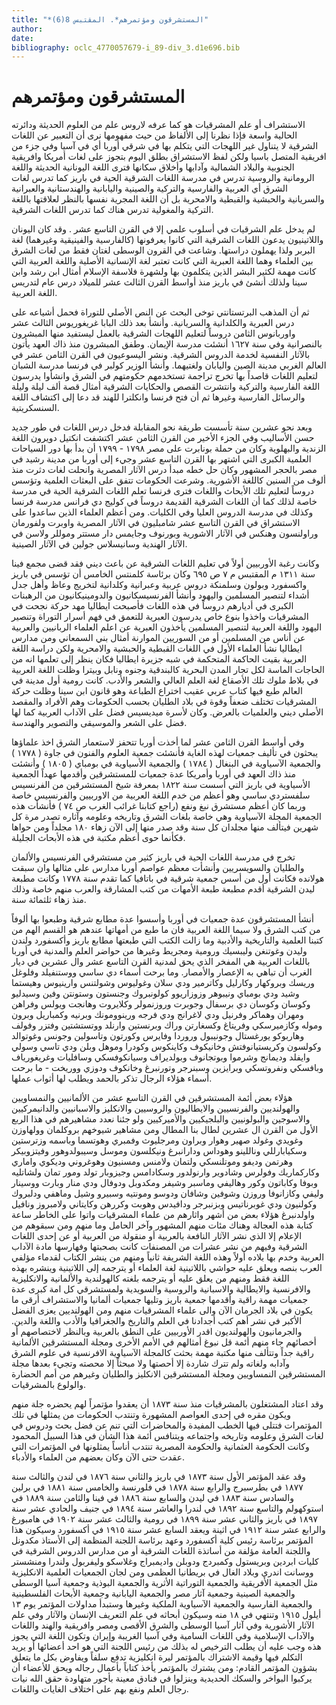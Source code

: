 ```yaml
---
title: "*المستشرقون ومؤتمرهم*. المقتبس 8(6)"
author: 
date: 
bibliography: oclc_4770057679-i_89-div_3.d1e696.bib
---
```




#  المستشرقون ومؤتمرهم 


 الاستشراف أو علم المشرقيات هو كما عرفه لاروس علم من العلوم الحديثة ودائرته الحالية واسعة فإذا نظرنا إلى الألفاظ من حيث مفهومها نرى أن التعبير عن اللغات الشرقية لا يتناول غير اللهجات التي يتكلم بها في شرقي أوربا أي في آسيا وفي جزء من افريقية المتصل باسيا ولكن لفظ الاستشراق بطلق اليوم بتجوز على لغات أمريكا وافريقية الجنوبية والبلاد الشمالية وآدابها وأخلاق سكانها فترى اللغة اليونانية الحديثة واللغة الرومانية والروسية تدرس في مدرسة اللغات الشرقية الحية في باريز كما تدرس لغات الشرق أي العربية والفارسية والتركية والصينية واليابانية والهندستانية والعبرانية والسريانية والحبشية والقبطية والامحرية بل أن اللغة المجرية نفسها بالنظر لعلاقتها باللغة التركية والمغولية تدرس هناك كما تدرس اللغات الشرقية. 

 لم يدخل علم الشرقيات في أسلوب علمي إلا في القرن التاسع  عشر  . وقد كان اليونان واللاتينيون يدعون اللغات الشرقية التي كانوا يعرفونها (كالفارسية والفينيقية وغيرهما) لغة البربر ولذا يهملون دراستها. وشاعت في القرون الوسطى لغتان فقط من لغات الشرق بين العلماء وهما اللغة العبرية التي كانت تعتبر لغة الإنسانية الأصلية واللغة العربية التي كانت مهمة لكثير البشر الذين يتكلمون بها ولشهرة فلاسفة الإسلام أمثال ابن رشد وابن سينا ولذلك أنشئ في باريز منذ أواسط القرن الثالث  عشر  للميلاد درس عام لتدريس اللغة العربية. 

 ثم أن المذهب البرتستانتي توخى البحث عن النص الأصلي للتوراة فحمل أشياعه على درس العبرية والكلدانية والسريانية. وأنشأ بعد ذلك البابا غريغوريوس الثالث  عشر  واوربانوس الثامن دروساً لتعليم اللهجات الشرقية بالعمل ليستفيد منها المبشرون بالنصرانية وفي سنة  ١٦٢٧  أنشئت مدرسة الإيمان. وطفق المبشرون منذ ذاك العهد يأتون بالآثار النفسية لخدمة الدروس الشرقية. ونشر اليسوعيون في القرن الثامن  عشر  في العالم الغربي مدينة الصين واليابان ولغتيهما. وأنشأ الوزير كولبر في فرنسا مدرسة الشبان لتعليم اللغات قاصداً بها تخرج تراجمة تستخدمهم حكومتهم في الشرق وانشأوا يدرسون اللغة الفارسية والتركية وانتشرت القصص والحكايات الشرقية أمثال قصة  ألف  ليلة وليلة والرسائل الفارسية وغيرها ثم أن فتح فرنسا وانكلترا للهند قد دعا إلى اكتشاف اللغة   السنسكريتية. 

 وبعد نحو  عشرين  سنة تأسست طريقة نحو المقابلة فدخل درس اللغات في طور جديد حسن الأساليب وفي الجزء الأخير من القرن الثامن  عشر  اكتشفت انكتيل دويرون اللغة الزندية والبهلوية وكان من حملة بونابرت على مصر  ١٧٩٨  -  ١٧٩٩  أن بدأ بها دور السياحات العلمية الكبرى التي اشتهر بها القرن التاسع  عشر  وجيء إلى أوربا من مدينة رشيد في مصر بالحجر المشهور وكان حل خطه مبدأ درس الآثار المصرية وانحلت لغات دثرت منذ ألوف من السنين كاللغة الأشورية. وشرعت الحكومات تتفق على البعثات العلمية وتؤسس دروساً لتعليم تلك الأبحاث واللغات فترى فرنسا تعلم اللغات الشرقية الحية في مدرسة خاصة لذلك كما أن اللغات الشرقية القديمة دروساً في كوليج دي فرانس مدرسة فرنسا وكذلك في مدرسة الدروس العليا وفي الكليات. ومن أعظم العلماء الذين ساعدوا على الاستشراق في القرن التاسع  عشر  شامبليون في الآثار المصرية واوبرت ولفورمان وراولنسون وهنكس في الآثار الاشورية وبورنوف وجايمس دار مستتر وموللر ولاسن في الآثار الهندية وسانيسلاس جولين في الآثار الصينية. 

 وكانت رغبة الأوربيين أولاً في تعليم اللغات الشرقية عن باعث ديني فقد قضى مجمع فينا سنة  ١٣١١  م المقتبس م  ٧  ص  ٦٩٥  وكان برئاسة كلمنتس الخامس أن تؤسس في باريز واكسفورد وبولون وسلمنكة دروس عربية وعبرانية وكلدانية لتخريج وعاظ وأهل جدل أشداء لتنصير المسلمين واليهود وأنشأ الفرنسيسكانيون والدومينيكانيون من الرهبنات الكبرى في أديارهم دروساً في هذه اللغات فأصبحت ايطاليا مهد حركة نجحت في المشرقيات واخذوا بنوع خاص يدرسون العبرية للتعمق في فهم أسرار التوراة وتنصير اليهود واللغة العربية لتنصير المسلمين يأخذون العبرية عن اعلم العلماء الربانيين والعربية عن أناس من المسلمين أو من السوريين الموارنة أمثال بني السمعاني ومن مدارس ايطاليا نشأ العلماء الأول في اللغات القبطية والحبشية والامحرية ولكن دراسة اللغة العربية بقيت الحاكمة المتحكمة في شبه جزيرة ايطاليا فكان ينظر إلى تعلمها انه من الحاجات الماسة لكل تجار المدن البحرية كالبندقية وجنوه ونابل وبيترا وظلت اللغة العربية في بلاط ملوك تلك الأصقاع لغة العلم العالي والشعر والأدب.   كانت رومية أول مدينة في العالم طبع فيها كتاب عربي عقيب اختراع الطباعة وهو قانون ابن سينا وظلت حركة المشرقيات تختلف ضعفاً وقوة في بلاد الطليان بحسب الحكومات وهم الأفراد والمقصد الأصلي ديني والعلميات بالعرض. وكان لأسرة ميديسيس فضل على الآداب العربية كما لها فضل على الشعر والموسيقى والتصوير والهندسة. 

 وفي أواسط القرن الثامن  عشر  لما أخذت أوربا تتحفز لاستعمار الشرق اخذ علماؤها يبحثون في تأليف جمعيات لهذه الغاية فأنشئت جمعية العلوم والفنون في جاوة (  ١٧٧٨  ) والجمعية الآسياوية في البنغال (  ١٧٨٤  ) والجمعية الأسياوية في بومباي (  ١٨٠٥  ) وأنشئت منذ ذاك العهد في أوربا وأمريكا عدة جمعيات للمستشرقين وأقدمها عهداً الجمعية الأسياوية في باريز التي أسست سنة  ١٨٢٢  بمعرفة شيخ المستشرقين من الفرنسيس سلفستردي ساسي وهو أعظم من خدم اللغة العربية من الاوربيين والفرنسيس خاصة وربما كان أعظم مستشرق نبغ ونفع (راجع كتابنا غرائب الغرب ص  ٧٤  ) فأنشأت هذه الجمعية المجلة الآسياوية وهي خاصة بلغات الشرق وتاريخه وعلومه وآثاره تصدر مرة كل شهرين فيتألف منها مجلدان كل سنة وقد صدر منها إلى الآن زهاء  ١٨٠  مجلداً ومن حواها فكأنما حوى أعظم مكتبة في هذه الأبحاث الجليلة. 

 تخرج في مدرسة اللغات الحية في باريز كثير من مستشرقي الفرنسيس والألمان والطليان والسويسريين وأنشأت معظم عواصم أوربا مدارس على مثالها وان سبقت هولانده فكانت أول من أسس جمعية شرقية في باتافيا كما تقدم سنة  ١٧٧٨  وكانت مطبعة ليدن الشرقية أقدم مطبعة طبعة الأمهات من كتب المشارقة والعرب منهم خاصة وذلك منذ زهاء  ثلثمائة  سنة. 

 أنشأ المستشرقون عدة جمعيات في أوربا وأسسوا عدة مطابع شرقية وطبعوا بها ألوفاً من كتب الشرق ولا سيما اللغة العربية فان ما طبع من أمهاتها عندهم هو القسم الهم من كتبنا العلمية والتاريخية والأدبية وما زالت الكتب التي طبعتها مطابع باريز وأكسفورد ولندن وليدن وغوتنغن وليبسيك ورومية ومجريط وغيرها من حواضر العلم والمدنية في أوربا باللغات العربية هي المفخر الذي يحق لمدنية القرن التاسع عشر وال  عشرين  في ديار الغرب أن تباهي به الإعصار والأمصار.   وما برحت أسماء دي ساسي ووستنفيلد وفلوغل وريسك وبروكهار وكارليل وكاترمير ودي سلان وغوليوس وشولتنس وارينيوس وهيستما وشيد ودي بومباي ونيبوهر وزوزاريوو كولونبروك وجنستون وستونتن وفين وسيدليو وكوسان وكوسان دي برسفال وجوبرت وروزنمولر وكلايروت وهانجت ويولس وفراهن ومهران وهماكر وفرنيل ودي لاغرانج ودي فرجه ورينوومونك وبرنيه وكمباريل وبرون وموله وكازميرسكي وفريتاغ وكسغارتن وراك وبرنستين وارنلد ووتستشتين وفتزر وفولف وهاربوكو يورغستال وجونيبول وروردا وفايرس وكورتون وتاسولين وجونس وغوتوالد وكولسون وكريستيانوفتش وخانيكوف وكاينكوس وكودرا وموهل وبلن ودي تاسي وسولي وايفلد وديمانج وشرموا وبوتجانوف وبولديراف وسيانكوفسكي وسافليات وغريغورياف وبافسكي ونفروتسكي وبرايزين وسبنرجر وتورنبرغ وخانكوف ودوزي ووريخت - ما برحت أسماء هؤلاء الرجال تذكر بالحمد ويطلب لها أثواب عملها. 

 هؤلاء بعض أئمة المستشرقين في القرن التاسع  عشر  من الألمانيين والنمساويين والهولنديين والفرنسيين والايطاليون والروسيين والانكليز والاسبانيين والدانيمركيين والاسوجين والبولونيين والبلجيكيين والأميركيين ولو جئنا نعدد مشاهيرهم في هذا الربع الأول من القرن ال  عشرين  لطال بنا المطال ومن مشاهير شيوخهم بروكلمان وولهاوزن وغويدي وغولد صهير وهوار وبراون ومرجليوث وفمبري وهوتسما وباسمه وزترستين وسكيابارللي وناللينو وهوداس ودارانبرغ ونيكلسون وموسل وسيبولدوهور وفيتزوبيكر وهرتمن وديفو وموتلنسكي ولتمان ولامنس ومسنيون وهوغروني وديكوي واماري وكاركماريك وفولرس وشادوير وارنولدور وسكادامس وجيزوبار تولد ومور تمان ولشاتليه وبوفا وكاباتون وكور وهاليفي وماسبر وشيفر ومكدوبل ودوفال ودي منار وبارت ووسينار وليفي وكازانوفا وروزن وشوفين وشافان ودوسو ومونتيه وسبيرو وشيل وماهفي ودلبروك وكولنيون ودي غوبرناتيس وبزنبرجر ودافيدس وهوبت وكررهن وكايتاني ولامبروز ونافيل واولدنبرغ هؤلاء بعض من أشهر واثارهم من علماء المشرقيات واتوا على الخاطر ساعة كتابة هذه العجالة وهناك مئات منهم المشهور وآخر الحامل وما منهم ومن سبقوهم من الإعلام إلا الذي نشر الآثار النافعة بالعربية أو منقولة من العربية أو عن  إحدى  اللغات   الشرقية وفيهم من نشر عشرات من المصنفات كانت بصحبتها وفهارسها مادة الآداب العربية وخدم بها بلاده أولاً وهذه اللغة الشريفة ثانياً ومنهم من ينشر الكتاب لقدماء مؤلفي العرب بنصه ويعلق عليه حواشي باللاتينية لغة العلماء أو يترجمه إلى اللاتينية وينشره بهذه اللغة فقط ومنهم من يعلق عليه أو يترجمه بلغته كالهولندية والألمانية والانكليزية والافرنسية والايطالية والاسبانية والروسية والسويدية ولمستشرقي كل امة كبرى عدة جمعيات مهمة راقية وأقدمها جمعية باريز وتليها جمعيات ألمانيا والاستشراف أرقى ما يكون في بلاد الجرمان الآن والى علماء المشرقيات منهم ومن الهولنديين يعزى الفضل الأكبر في نشر أهم كتب أجدادنا في العلم والتاريخ والجغرافيا والأدب واللغة والدين. والجرمانيون والهولنديون اقدر الأوربيين على النطق بالعربية وبالنظر لاختصاصهم أو أخصائهم جاء منهم أئمة قل نبوغ أمثالهم في الأمم الأخرى ومجلة المستشرقين الألمانية راقية جداً وتتألف منها مكتبة مهمة بحثت كالمجلة الآسياوية الافرنسية في علوم الشرق وآدابه ولغاته ولم تترك شاردة إلا أحصتها ولا مبحثاً إلا محصته وتجيء بعدها مجلة المستشرقين النمساويين ومجلة المستشرقين الانكليز والطليان وغيرهم من أمم الحضارة والولوع بالمشرقيات. 

 وقد اعتاد المشتغلون بالمشرقيات منذ سنة  ١٨٧٣  أن يعقدوا مؤتمراً لهم يحضره جلة منهم ويكون مقره في  إحدى  العواصم المشهورة وتنتدب الحكومات من يمثلها في تلك المؤتمرات فتتلى فيها الخطب المفيدة والمحاضرات التي تنم عن فضل بحث ودروس في لغات الشرق وعلومه وتاريخه واجتماعه ويتنافس أئمة هذا الشأن في هذا السبيل المحمود وكانت الحكومة العثمانية والحكومة المصرية تنتدب أناساً يمثلونها في المؤتمرات التي عقدت حتى الآن وكان بعضهم من العلماء والأدباء. 

 وقد عقد المؤتمر الأول سنة  ١٨٧٣  في باريز والثاني سنة  ١٨٧٦  في لندن والثالث سنة  ١٨٧٧  في بطرسبرج والرابع سنة  ١٨٧٨  في فلورنسة والخامس سنة  ١٨٨١  في برلين والسادس سنة  ١٨٨٣  في ليدن والسابع سنة  ١٨٨٦  في فينا والثامن سنة  ١٨٨٩  في استوكهولم والتاسع سنة  ١٨٩٢  في لندرا والعاشر سنة  ١٨٩٤  في جنيف والحادي  عشر  سنة  ١٨٩٧  في باريز والثاني  عشر  سنة  ١٨٩٩  في رومية والثالث  عشر  سنة  ١٩٠٢  في   هامبورغ والرابع  عشر  سنة  ١٩١٢  في اثينة ويعقد السابع  عشر  سنة  ١٩١٥  في أكسفورد وسيكون هذا المؤتمر برئاسة رئيس كلية أكسفورد وعهد برئاسة اللجنة المنظمة إلى الأستاذ مكدونل واللجنة العامة مؤلفة من أساتذة اللغات الشرقية أو من مدارس الدروس الشرقية في كليات ابردين وبريستول وكمبردج ودوبلن واديمبراج وغلاسكو وليفربول ولندرا ومنشستر ووسانت اندري وبلاد الغال في بريطانيا العظمى ومن لجان الجمعيات العلمية الانكليزية مثل الجمعية الأفريقية والجمعية التوراتية الأثرية والجمعية البوذية وجمعية آسيا الوسطى والجمعية الصينية وجمعية آثار مصر والجمعية اليابانية وجمعية الأبحاث الفلسطينية والجمعية الفارسية والجمعية الآسياوية الملكية وغيرها وستبدأ مداولات المؤتمر يوم  ١٣  أيلول  ١٩١٥  وتنتهي في  ١٨  منه وسيكون أبحاثه في علم التعريف الإنسان والآثار وفي علم الآثار الأشورية وفي آثار آسيا الوسطى والشرق الأقصى ومصر وافريقية والهند واللغات والآداب الإسلامية وفي اللغات السامية وفي آسيا الغريبة وإيران وتكون اللغة التي يجوز هذه وجب عليه أن يطلب الترخيص له بذلك من رئيس اللجنة التي هو  احد  أعضائها أو يريد التكلم فيها وقيمة الاشتراك بالمؤتمر ليرة انكليزية تدفع سلفاً ويفاوض بكل ما يتعلق بشؤون المؤتمر القادم: ومن يشترك بالمؤتمر يأخذ كتاباً بأعمال رجاله ويحق للأعضاء أن يركبوا البواخر والسكك الحديدية وينزلوا في فنادق معينة بأجور متهاودة حقق الله نيات رجال العلم ونفع بهم على اختلاف الغايات واللغات. 
